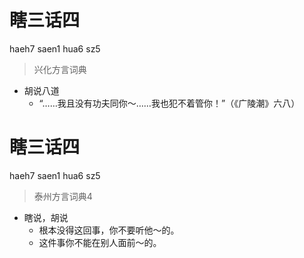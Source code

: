 # 瞎三话四
haeh7 saen1 hua6 sz5
> 兴化方言词典
- 胡说八道
  - “……我且没有功夫同你～……我也犯不着管你！”（《广陵潮》六八）

# 瞎三话四
haeh7 saen1 hua6 sz5
> 泰州方言词典4
- 瞎说，胡说
  - 根本没得这回事，你不要听他～的。
  - 这件事你不能在别人面前～的。
